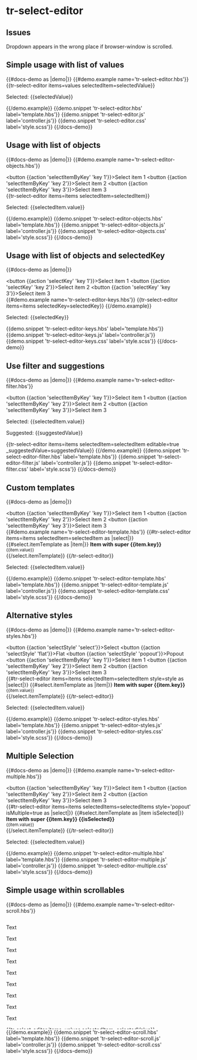 # tr-select-editor

## Issues

Dropdown appears in the wrong place if browser-window is scrolled.

## Simple usage with list of values

{{#docs-demo as |demo|}}
  {{#demo.example name='tr-select-editor.hbs'}}
    {{tr-select-editor items=values selectedItem=selectedValue}}
      <p>Selected: {{selectedValue}}</p>
  {{/demo.example}}
  {{demo.snippet 'tr-select-editor.hbs' label='template.hbs'}}
  {{demo.snippet 'tr-select-editor.js' label='controller.js'}}
  {{demo.snippet 'tr-select-editor.css' label='style.scss'}}
{{/docs-demo}}

## Usage with list of objects

{{#docs-demo as |demo|}}
  {{#demo.example name='tr-select-editor-objects.hbs'}}
    <div class="docu-options-block">
      <button {{action 'selectItemByKey' 'key 1'}}>Select item 1</button>
      <button {{action 'selectItemByKey' 'key 2'}}>Select item 2</button>
      <button {{action 'selectItemByKey' 'key 3'}}>Select item 3</button>
    </div>
    {{tr-select-editor items=items selectedItem=selectedItem}}
      <p>Selected: {{selectedItem.value}}</p>
  {{/demo.example}}
  {{demo.snippet 'tr-select-editor-objects.hbs' label='template.hbs'}}
  {{demo.snippet 'tr-select-editor-objects.js' label='controller.js'}}
  {{demo.snippet 'tr-select-editor-objects.css' label='style.scss'}}
{{/docs-demo}}

## Usage with list of objects and selectedKey

{{#docs-demo as |demo|}}
    <div class="docu-options-block">
        <button {{action 'selectKey' 'key 1'}}>Select item 1</button>
        <button {{action 'selectKey' 'key 2'}}>Select item 2</button>
        <button {{action 'selectKey' 'key 3'}}>Select item 3</button>
    </div>
    {{#demo.example name='tr-select-editor-keys.hbs'}}
        {{tr-select-editor items=items selectedKey=selectedKey}}
    {{/demo.example}}
    <p>Selected: {{selectedKey}}</p>
  {{demo.snippet 'tr-select-editor-keys.hbs' label='template.hbs'}}
  {{demo.snippet 'tr-select-editor-keys.js' label='controller.js'}}
  {{demo.snippet 'tr-select-editor-keys.css' label='style.scss'}}
{{/docs-demo}}

## Use filter and suggestions

{{#docs-demo as |demo|}}
  {{#demo.example name='tr-select-editor-filter.hbs'}}
    <div class="docu-options-block">
      <button {{action 'selectItemByKey' 'key 1'}}>Select item 1</button>
      <button {{action 'selectItemByKey' 'key 2'}}>Select item 2</button>
      <button {{action 'selectItemByKey' 'key 3'}}>Select item 3</button>
    </div>
    <p>Selected: {{selectedItem.value}}</p>
    <p>Suggested: {{suggestedValue}}</p>
    {{tr-select-editor items=items selectedItem=selectedItem editable=true _suggestedValue=suggestedValue}}
  {{/demo.example}}
  {{demo.snippet 'tr-select-editor-filter.hbs' label='template.hbs'}}
  {{demo.snippet 'tr-select-editor-filter.js' label='controller.js'}}
  {{demo.snippet 'tr-select-editor-filter.css' label='style.scss'}}
{{/docs-demo}}

## Custom templates

{{#docs-demo as |demo|}}
    <div class="docu-options-block">
      <button {{action 'selectItemByKey' 'key 1'}}>Select item 1</button>
      <button {{action 'selectItemByKey' 'key 2'}}>Select item 2</button>
      <button {{action 'selectItemByKey' 'key 3'}}>Select item 3</button>
    </div>
  {{#demo.example name='tr-select-editor-template.hbs'}}
    {{#tr-select-editor items=items selectedItem=selectedItem as |select|}}
        {{#select.itemTemplate as |item|}}
            <strong>Item with super {{item.key}}</strong><br>
            <small>{{item.value}}</small>        
        {{/select.itemTemplate}}
    {{/tr-select-editor}}
      <p>Selected: {{selectedItem.value}}</p>
  {{/demo.example}}
  {{demo.snippet 'tr-select-editor-template.hbs' label='template.hbs'}}
  {{demo.snippet 'tr-select-editor-template.js' label='controller.js'}}
  {{demo.snippet 'tr-select-editor-template.css' label='style.scss'}}
{{/docs-demo}}

## Alternative styles

{{#docs-demo as |demo|}}
  {{#demo.example name='tr-select-editor-styles.hbs'}}
    <div class="docu-options-block">
      <button {{action 'selectStyle' 'select'}}>Select</button>
      <button {{action 'selectStyle' 'flat'}}>Flat</button>
      <button {{action 'selectStyle' 'popout'}}>Popout</button><br>
      <button {{action 'selectItemByKey' 'key 1'}}>Select item 1</button>
      <button {{action 'selectItemByKey' 'key 2'}}>Select item 2</button>
      <button {{action 'selectItemByKey' 'key 3'}}>Select item 3</button>      
    </div>
    {{#tr-select-editor items=items selectedItem=selectedItem style=style as |select|}}
        {{#select.itemTemplate as |item|}}
            <strong>Item with super {{item.key}}</strong><br>
            <small>{{item.value}}</small>        
        {{/select.itemTemplate}}
    {{/tr-select-editor}}
      <p>Selected: {{selectedItem.value}}</p>
  {{/demo.example}}
  {{demo.snippet 'tr-select-editor-styles.hbs' label='template.hbs'}}
  {{demo.snippet 'tr-select-editor-styles.js' label='controller.js'}}
  {{demo.snippet 'tr-select-editor-styles.css' label='style.scss'}}
{{/docs-demo}}

## Multiple Selection

{{#docs-demo as |demo|}}
  {{#demo.example name='tr-select-editor-multiple.hbs'}}
    <div class="docu-options-block">
      <button {{action 'selectItemByKey' 'key 1'}}>Select item 1</button>
      <button {{action 'selectItemByKey' 'key 2'}}>Select item 2</button>
      <button {{action 'selectItemByKey' 'key 3'}}>Select item 3</button>      
    </div>
    {{#tr-select-editor items=items selectedItems=selectedItems style='popout' isMultiple=true as |select|}}
        {{#select.itemTemplate as |item isSelected|}}
            <strong>Item with super {{item.key}} {{isSelected}}</strong><br>
            <small>{{item.value}}</small>        
        {{/select.itemTemplate}}
    {{/tr-select-editor}}
      <p>Selected: {{selectedItem.value}}</p>
  {{/demo.example}}
  {{demo.snippet 'tr-select-editor-multiple.hbs' label='template.hbs'}}
  {{demo.snippet 'tr-select-editor-multiple.js' label='controller.js'}}
  {{demo.snippet 'tr-select-editor-multiple.css' label='style.scss'}}
{{/docs-demo}}

## Simple usage within scrollables

{{#docs-demo as |demo|}}
  {{#demo.example name='tr-select-editor-scroll.hbs'}}
  <div style="max-height:300px;height:300px;overflow:auto;">
    <div style="">
        <div style="">
            <p>Text</p>
            <p>Text</p>
            <p>Text</p>
            <p>Text</p>
            <p>Text</p>
            <p>Text</p>
            <p>Text</p>
            <p>Text</p>
            <p>Text</p>
            {{tr-select-editor items=values selectedItem=selectedValue}}
              <p>Selected: {{selectedValue}}</p>
            <p>Text</p>
            <p>Text</p>
            <p>Text</p>
            <p>Text</p>
            <p>Text</p>
            <p>Text</p>
            <p>Text</p>
            <p>Text</p>
            <p>Text</p>
        </div>
    </div>
  </div>
  {{/demo.example}}
  {{demo.snippet 'tr-select-editor-scroll.hbs' label='template.hbs'}}
  {{demo.snippet 'tr-select-editor-scroll.js' label='controller.js'}}
  {{demo.snippet 'tr-select-editor-scroll.css' label='style.scss'}}
{{/docs-demo}}
